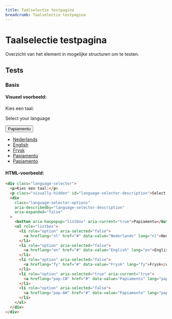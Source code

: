 ```yaml
---
title: Taalselectie testpagina
breadcrumb: Taalselectie testpagina
---
```


<h1 id="introduction">Taalselectie testpagina</h1>

Overzicht van het element in mogelijke structuren om te testen.

<h2 id="tests">Tests</h2>

### Basis

#### Visueel voorbeeld:

<div class="language-selector">
  <p>Kies een taal:</p>
  <p class="visually-hidden" id="language-selector-description">Select your language</p>
  <div
    class="language-selector-options"
    aria-describedby="language-selector-description"
    aria-expanded="false"
  >
    <button aria-haspopup="listbox" aria-current="true"> Papiamentu </button>
    <ul role="listbox">
      <li role="option" aria-selected="false">
        <a hreflang="nl" href="language-selector-test" data-value="Nederlands" lang="nl"
          >Nederlands</a
        >
      </li>
      <li role="option" aria-selected="false">
        <a hreflang="en" href="language-selector-test" data-value="English" lang="en"
          >English</a
        >
      </li>
      <li role="option" aria-selected="false">
        <a hreflang="fy" href="language-selector-test" data-value="Frysk" lang="fy">Frysk</a
        >
      </li>
      <li role="option" aria-selected="true">
        <a
          hreflang="pap-CW"
          href="language-selector-test"
          aria-current="true"
          data-value="Papiamentu"
          lang="pap-CW">Papiamentu</a
        >
      </li>
      <li role="option" aria-selected="false">
        <a
          hreflang="pap-AW"
          href="language-selector-test"
          data-value="Papiamento"
          lang="pap-AW">Papiamento</a
        >
      </li>
    </ul>
  </div>
</div>

#### HTML-voorbeeld:

```html
<div class="language-selector">
  <p>Kies een taal:</p>
  <p class="visually-hidden" id="language-selector-description">Select your language</p>
  <div
    class="language-selector-options"
    aria-describedby="language-selector-description"
    aria-expanded="false"
  >
    <button aria-haspopup="listbox" aria-current="true">Papiamentu</button>
    <ul role="listbox">
      <li role="option" aria-selected="false">
        <a hreflang="nl" href="#" data-value="Nederlands" lang="nl">Nederlands</a>
      </li>
      <li role="option" aria-selected="false">
        <a hreflang="en" href="#" data-value="English" lang="en">English</a>
      </li>
      <li role="option" aria-selected="false">
        <a hreflang="fy" href="#" data-value="Frysk" lang="fy">Frysk</a>
      </li>
      <li role="option" aria-selected="true" aria-current="true">
        <a hreflang="pap-CW" href="#" data-value="Papiamentu" lang="pap-CW">Papiamentu</a>
      </li>
      <li role="option" aria-selected="false">
        <a hreflang="pap-AW" href="#" data-value="Papiamento" lang="pap-AW">Papiamento</a>
      </li>
    </ul>
  </div>
</div>
```
